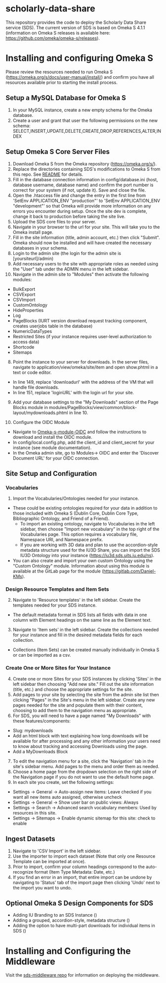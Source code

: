 # scholarly-data-share
This repository provides the code to deploy the Scholarly Data Share service (SDS). The current version of SDS is based on Omeka S 4.1.1 (information on Omeka S releases is available here: https://github.com/omeka/omeka-s/releases).


# Installing and configuring Omeka S

Please review the resources needed to run Omeka S (https://omeka.org/s/docs/user-manual/install/) and confirm you have all resources available prior to starting the install process.

## Setup a MySQL Database for Omeka S
1. In your MySQL instance, create a new empty schema for the Omeka database.
2. Create a user and grant that user the following permissions on the new schema:
	SELECT,INSERT,UPDATE,DELETE,CREATE,DROP,REFERENCES,ALTER,INDEX
	
## Setup Omeka S Core Server Files

1. Download Omeka S from the Omeka repository (https://omeka.org/s/).
2. Replace the directories containing SDS's modifications to Omeka S from this repo. See [README](./omeka/README.md) for details.
3. Fill in the database connection information in config/database.ini (host, database username, database name) and confirm the port number is correct for your system (if not, update it). Save and close the file.
4. Open the .htaccess file and change the entry in the first line from 'SetEnv APPLICATION_ENV "production"' to 'SetEnv APPLICATION_ENV "development"' so that Omeka will provide more information on any errors you encounter during setup. Once the site dev is complete, change it back to production before taking the site live.
5. Upload the SDS core files to your server.
6. Navigate in your browser to the url for your site. This will take you to the Omeka install page.
7. Fill in the site information (title, admin account, etc.) then click "Submit".
Omeka should now be installed and will have created the necessary databases in your schema.
8. Login to the admin site (the login for the admin site is [yoursiteurl]/admin)
9. Add necessary users to the site with appropriate roles as needed using the "User" tab under the ADMIN menu in the left sidebar.
10. Navigate in the admin site to "Modules" then activate the following modules:
- BulkExport
- CSVExport
- CSVImport
- CustomOntology
- HideProperties
- Log
- PageBlocks (IURT version download request tracking component, creates userjobs table in the database)
- NumericDataTypes
- Restricted Sites (if your instance requires user-level authorization to access data)
- Shortcode
- Sitemaps

8. Point the instance to your server for downloads. In the server files, navigate to application/view/omeka/site/item and open show.phtml in a text or code editor.
- In line 149, replace 'downloadurl' with the address of the VM that will handle file downloads.
- In line 151, replace 'loginURL' with the login url for your site.

9. Add your database settings to the "My Downloads" section of the Page Blocks module in modules/PageBlocks/view/common/block-layout/mydownloads.phtml in line 10.

10. Configure the OIDC Module
- Navigate to [Omeka-s-module-OIDC](https://github.com/indiana-university/omeka-s-module-oidc) and follow the instructions to download and install the OIDC module.
- In config/local.config.php, add the client_id and client_secret for your instance (see module documentation).
- In the Omeka admin site, go to Modules-> OIDC and enter the 'Discover Document URL' for your OIDC connection.

## Site Setup and Configuration

### Vocabularies
1. Import the Vocabularies/Ontologies needed for your instance.
- These could be existing ontologies required for your data in addition to those included with Omeka S (Dublin Core, Dublin Core Type, Bibliographic Ontology, and Friend of a Friend).
  - To import an existing ontology, navigate to Vocabularies in the left sidebar, then choose "Import new vocabulary" in the top right of the Vocabularies page. This option requires a vocabulary file, Namespace URI, and Namespace prefix.
  - If you are working with 3D data and plan to use the accordion-style metadata structure used for the IU3D Share, you can import the SDS IU3D Ontology into your instance (https://iu3d.sds.uits.iu.edu/ns).
- You can also create and import your own custom Ontology using the "Custom Ontology" module. Information about using this module is available at the GitLab page for the module (https://gitlab.com/Daniel-KMs).

### Design Resource Templates and Item Sets
2. Navigate to 'Resource templates' in the left sidebar. Create the templates needed for your SDS instance. 
- The default metadata format in SDS lists all fields with data in one column with Element headings on the same line as the Element text.
3. Navigate to 'Item sets' in the left sidebar. Create the collections needed for your instance and fill in the desired metadata fields for each collection.
- Collections (Item Sets) can be created manually individually in Omeka S or can be imported as a csv.

### Create One or More Sites for Your Instance
4. Create one or more Sites for your SDS instances by clicking 'Sites' in the left sidebar then choosing "Add new site." Fill out the site information (title, etc.) and choose the appropriate settings for the site.
5. Add pages to your site by selecting the site from the admin site list then clicking "Pages" in the Site's menu in the left sidebar. Create any new pages needed for the site and populate them with their content, choosing to add them to the navigation menu as appropriate. 
6. For SDS, you will need to have a page named "My Downloads" with these features/components:
  - Slug: mydownloads
  - Add an html block with text explaining how long downloads will be available for after processing and any other information your users need to know about tracking and accessing Downloads using the page.
  - Add a MyDownloads Block
7. To edit the navigation menu for a site, click the 'Navigation' tab in the site's sidebar menu. Add pages to the menu and order them as needed.
8. Choose a home page from the dropdown selection on the right side of the Navigation page if you do not want to use the default home page.
9. In each site you create, set the following settings:
  - Settings -> General -> Auto-assign new items: Leave checked if you want all new items auto assigned, otherwise uncheck
  - Settings -> General -> Show user bar on public views: Always
  - Settings -> Search -> Advanced search vocabulary members: Used by resources in this site.
  - Settings -> Sitemaps -> Enable dynamic sitemap for this site: check to enable

## Ingest Datasets
1. Navigate to 'CSV Import' in the left sidebar.
2. Use the importer to import each dataset (Note that only one Resource Template can be imported at once).
3. Prior to import, confirm your column headings correspond to the auto-recognize format (Item Type Metadata: Date, etc.)
4. If you find an error in an import, that entire import can be undone by navigating to 'Status' tab of the import page then clicking 'Undo' next to the import you want to undo.



## Optional Omeka S Design Components for SDS

- Adding IU Branding to an SDS Instance ()
- Adding a grouped, accordion-style, metadata structure ()
- Adding the option to have multi-part downloads for individual items in SDS ()



# Installing and Configuring the Middleware
Visit the [sds-middleware repo](https://github.com/indiana-university/sds-middleware) for information on deploying the middleware.
